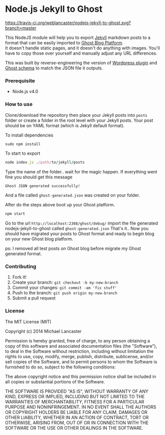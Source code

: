 Node.js Jekyll to Ghost
======================

https://travis-ci.org/weblancaster/nodejs-jekyll-to-ghost.svg?branch=master

This NodeJS module will help you to export [Jekyll](http://jekyllrb.com) markdown posts to a format that can be easily imported to [Ghost Blog Platform](http://ghost.org). <br>
It doesn't handle static pages, and it doesn't do anything with images. You'll have to copy those over yourself and manually adjust any URL differences.

This was built by reverse-engineering the version of [Wordpress plugin](https://wordpress.org/plugins/ghost/) and  [Ghost schema](https://github.com/TryGhost/Ghost/blob/master/core/server/data/schema.js) to match the JSON file it outputs.


### Prerequisite

- Node.js v4.0

### How to use

Clone/download the repository then place your Jekyll posts into `posts` folder or create a folder in the root level with your Jekyll posts.
Your post should be on YAML format (which is Jekyll default format).

To install dependencies

```ruby
sudo npm install
```

To start to export

```ruby
node index.js ./path/to/jekyll/posts
```

Type the name of the folder.. wait for the magic happen.
If everything went fine you should get this message

`Ghost JSON generated successfully!`

And a file called `ghost-generated.json` was created on your folder.

After do the steps above boot up your Ghost platform.

```ruby
npm start
```

Go to the url `http://localhost:2368/ghost/debug/` import the file generated nodejs-jekyll-to-ghost called `ghost-generated.json`
That's it.. Now you should have migrated your posts to Ghost format and ready to begin blog on your new Ghost blog platform.

ps: I removed all test posts on Ghost blog before migrate my Ghost generated format.

### Contributing

1. Fork it!
2. Create your branch: `git checkout -b my-new-branch`
3. Commit your changes: `git commit -am 'fix stuff'`
4. Push to the branch: `git push origin my-new-branch`
5. Submit a pull request


### License

The MIT License (MIT)

Copyright (c) 2014 Michael Lancaster

Permission is hereby granted, free of charge, to any person obtaining a copy
of this software and associated documentation files (the "Software"), to deal
in the Software without restriction, including without limitation the rights
to use, copy, modify, merge, publish, distribute, sublicense, and/or sell
copies of the Software, and to permit persons to whom the Software is
furnished to do so, subject to the following conditions:

The above copyright notice and this permission notice shall be included in all
copies or substantial portions of the Software.

THE SOFTWARE IS PROVIDED "AS IS", WITHOUT WARRANTY OF ANY KIND, EXPRESS OR
IMPLIED, INCLUDING BUT NOT LIMITED TO THE WARRANTIES OF MERCHANTABILITY,
FITNESS FOR A PARTICULAR PURPOSE AND NONINFRINGEMENT. IN NO EVENT SHALL THE
AUTHORS OR COPYRIGHT HOLDERS BE LIABLE FOR ANY CLAIM, DAMAGES OR OTHER
LIABILITY, WHETHER IN AN ACTION OF CONTRACT, TORT OR OTHERWISE, ARISING FROM,
OUT OF OR IN CONNECTION WITH THE SOFTWARE OR THE USE OR OTHER DEALINGS IN THE
SOFTWARE.
